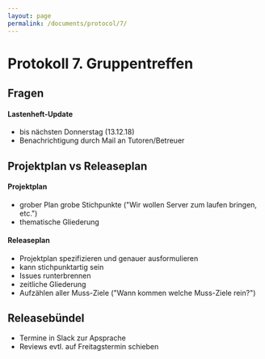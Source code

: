 ```yaml
---
layout: page
permalink: /documents/protocol/7/
---
```


# Protokoll 7. Gruppentreffen

## Fragen
 
#### Lastenheft-Update
- bis nächsten Donnerstag (13.12.18)
- Benachrichtigung durch Mail an Tutoren/Betreuer

## Projektplan vs Releaseplan

#### Projektplan
- grober Plan grobe Stichpunkte ("Wir wollen Server zum laufen bringen, etc.")
- thematische Gliederung

#### Releaseplan
- Projektplan spezifizieren und genauer ausformulieren
- kann stichpunktartig sein
- Issues runterbrennen
- zeitliche Gliederung 
- Aufzählen aller Muss-Ziele ("Wann kommen welche Muss-Ziele rein?")

## Releasebündel
- Termine in Slack zur Apsprache
- Reviews evtl. auf Freitagstermin schieben 